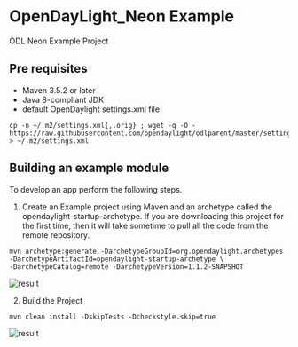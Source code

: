 # OpenDayLight_Neon Example
ODL Neon Example Project

## Pre requisites
* Maven 3.5.2 or later
* Java 8-compliant JDK
* default OpenDaylight settings.xml file
```
cp -n ~/.m2/settings.xml{,.orig} ; wget -q -O - https://raw.githubusercontent.com/opendaylight/odlparent/master/settings.xml > ~/.m2/settings.xml
```

## Building an example module
To develop an app perform the following steps.

1. Create an Example project using Maven and an archetype called the opendaylight-startup-archetype. If you are downloading this project for the first time, then it will take sometime to pull all the code from the remote repository.
```
mvn archetype:generate -DarchetypeGroupId=org.opendaylight.archetypes -DarchetypeArtifactId=opendaylight-startup-archetype \
-DarchetypeCatalog=remote -DarchetypeVersion=1.1.2-SNAPSHOT
```
![result](img/result#1.png)

2. Build the Project
```
mvn clean install -DskipTests -Dcheckstyle.skip=true
```
![result](img/result#2.png)
